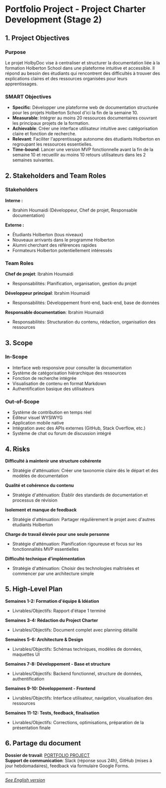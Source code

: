 # Portfolio Project - Project Charter Development (Stage 2)

## 1. Project Objectives

### Purpose
Le projet HolbyDoc vise à centraliser et structurer la documentation liée à la formation Holberton School dans une plateforme intuitive et accessible. Il répond au besoin des étudiants qui rencontrent des difficultés à trouver des explications claires et des ressources organisées pour leurs apprentissages.

### SMART Objectives
- **Specific**: Développer une plateforme web de documentation structurée pour les projets Holberton School d'ici la fin de la semaine 10.
- **Measurable**: Intégrer au moins 20 ressources documentaires couvrant les principaux projets de la formation.
- **Achievable**: Créer une interface utilisateur intuitive avec catégorisation claire et fonction de recherche.
- **Relevant**: Faciliter l'apprentissage autonome des étudiants Holberton en regroupant les ressources essentielles.
- **Time-bound**: Lancer une version MVP fonctionnelle avant la fin de la semaine 10 et recueillir au moins 10 retours utilisateurs dans les 2 semaines suivantes.

## 2. Stakeholders and Team Roles

### Stakeholders
**Interne :**
- Ibrahim Houmaidi (Développeur, Chef de projet, Responsable documentation)

**Externe :**
- Étudiants Holberton (tous niveaux)
- Nouveaux arrivants dans le programme Holberton
- Alumni cherchant des références rapides
- Formateurs Holberton potentiellement intéressés

### Team Roles

**Chef de projet**: Ibrahim Houmaidi
- Responsabilités: Planification, organisation, gestion du projet

**Développeur principal**: Ibrahim Houmaidi
- Responsabilités: Développement front-end, back-end, base de données

**Responsable documentation**: Ibrahim Houmaidi
- Responsabilités: Structuration du contenu, rédaction, organisation des ressources

## 3. Scope

### In-Scope
- Interface web responsive pour consulter la documentation
- Système de catégorisation hiérarchique des ressources
- Fonction de recherche intégrée
- Visualisation de contenu en format Markdown
- Authentification basique des utilisateurs

### Out-of-Scope
- Système de contribution en temps réel
- Éditeur visuel WYSIWYG
- Application mobile native
- Intégration avec des APIs externes (GitHub, Stack Overflow, etc.)
- Système de chat ou forum de discussion intégré

## 4. Risks

**Difficulté à maintenir une structure cohérente**
- Stratégie d'atténuation: Créer une taxonomie claire dès le départ et des modèles de documentation

**Qualité et cohérence du contenu**
- Stratégie d'atténuation: Établir des standards de documentation et processus de révision

**Isolement et manque de feedback**
- Stratégie d'atténuation: Partager régulièrement le projet avec d'autres étudiants Holberton

**Charge de travail élevée pour une seule personne**
- Stratégie d'atténuation: Planification rigoureuse et focus sur les fonctionnalités MVP essentielles

**Difficulté technique d'implémentation**
- Stratégie d'atténuation: Choisir des technologies maîtrisées et commencer par une architecture simple

## 5. High-Level Plan

**Semaines 1-2: Formation d'équipe & Idéation**
- Livrables/Objectifs: Rapport d'étape 1 terminé

**Semaines 3-4: Rédaction du Project Charter**
- Livrables/Objectifs: Document complet avec planning détaillé

**Semaines 5-6: Architecture & Design**
- Livrables/Objectifs: Schémas techniques, modèles de données, maquettes UI

**Semaines 7-8: Développement - Base et structure**
- Livrables/Objectifs: Backend fonctionnel, structure de données, authentification

**Semaines 9-10: Développement - Frontend**
- Livrables/Objectifs: Interface utilisateur, navigation, visualisation des ressources

**Semaines 11-12: Tests, feedback, finalisation**
- Livrables/Objectifs: Corrections, optimisations, préparation de la présentation finale

## 6. Partage du document

**Dossier de travail**: [PORTFOLIO PROJECT](https://github.com/Braganov/HolbyDoc.git)  
**Support de communication**: Slack (réponse sous 24h), GitHub (mises à jour hebdomadaires), feedback via formulaire Google Forms.

---

*[See English version](./HolbyDoc_Stage2_Charter_EN.md)*
